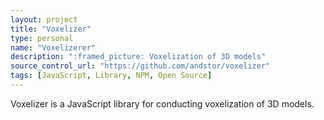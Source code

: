 ```yaml
---
layout: project
title: "Voxelizer"
type: personal
name: "Voxelizerer"
description: ":framed_picture: Voxelization of 3D models"
source_control_url: "https://github.com/andstor/voxelizer"
tags: [JavaScript, Library, NPM, Open Source]
---
```

Voxelizer is a JavaScript library for conducting voxelization of 3D models.

